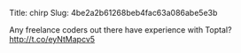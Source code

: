 Title: chirp
Slug: 4be2a2b61268beb4fac63a086abe5e3b

Any freelance coders out there have experience with Toptal? <a href="http://t.co/eyNtMapcv5">http://t.co/eyNtMapcv5</a>

